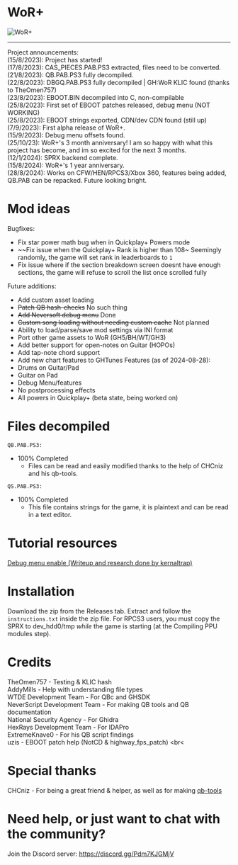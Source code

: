 # WoR+
![WoR+](https://github.com/kernaltrap8/WoR-Plus/assets/94473358/24573afd-9c46-47ba-9d86-118181d7d1e6)

---------------------------------
Project announcements:
<br>
(15/8/2023): Project has started! 
<br>
(17/8/2023): CAS_PIECES.PAB.PS3 extracted, files need to be converted. 
<br>
(21/8/2023): QB.PAB.PS3 fully decompiled. 
<br>
(22/8/2023): DBGQ.PAB.PS3 fully decompiled | GH:WoR KLIC found (thanks to TheOmen757)
<br>
(23/8/2023): EBOOT.BIN decompiled into C, non-compilable
<br>
(25/8/2023): First set of EBOOT patches released, debug menu (NOT WORKING)
<br>
(25/8/2023): EBOOT strings exported, CDN/dev CDN found (still up)
<br>
(7/9/2023): First alpha release of WoR+.
<br>
(15/9/2023): Debug menu offsets found.
<br>
(25/10/23): WoR+'s 3 month anniversary! I am so happy with what this project has become, and im so excited for the next 3 months.
<br>
(12/1/2024): SPRX backend complete.
<br>
(15/8/2024): WoR+'s 1 year anniversary.
<br>
(28/8/2024): Works on CFW/HEN/RPCS3/Xbox 360, features being added, QB.PAB can be repacked. Future looking bright.
# Mod ideas
Bugfixes:
  - Fix star power math bug when in Quickplay+ Powers mode
  - ~~Fix issue when the Quickplay+ Rank is higher than 108~ Seemingly randomly, the game will set rank in leaderboards to `1`
  - Fix issue where if the section breakdown screen doesnt have enough sections, the game will refuse to scroll the list once scrolled fully

Future additions:
  - Add custom asset loading
  - ~~Patch QB hash-checks~~ No such thing
  - ~~Add Neversoft debug menu~~ Done
  - ~~Custom song loading without needing custom cache~~ Not planned
  - Ability to load/parse/save mod settings via INI format
  - Port other game assets to WoR (GH5/BH/WT/GH3)
  - Add better support for open-notes on Guitar (HOPOs)
  - Add tap-note chord support
  - Add new chart features to GHTunes
Features (as of 2024-08-28):
  - Drums on Guitar/Pad
  - Guitar on Pad
  - Debug Menu/features
  - No postprocessing effects
  - All powers in Quickplay+ (beta state, being worked on)

# Files decompiled
`QB.PAB.PS3:`
  - 100% Completed
    - Files can be read and easily modified thanks to the help of CHCniz and his qb-tools.
    
`QS.PAB.PS3:`
  - 100% Completed
    - This file contains strings for the game, it is plaintext and can be read in a text editor.

# Tutorial resources
[Debug menu enable (Writeup and research done by kernaltrap)](https://github.com/JamesIsWack/WoR-Plus/blob/master/assets/tutorials/debug-menu.md)

# Installation
Download the zip from the Releases tab. Extract and follow the `instructions.txt` inside the zip file.
For RPCS3 users, you must copy the SPRX to dev_hdd0/tmp *while* the game is starting (at the Compiling PPU modules step).

# Credits
TheOmen757 - Testing & KLIC hash
<br>
AddyMills - Help with understanding file types
<br>
WTDE Development Team - For QBc and GHSDK
<br>
NeverScript Development Team - For making QB tools and QB documentation
<br>
National Security Agency - For Ghidra
<br>
HexRays Development Team - For IDAPro
<br>
ExtremeKnave0 - For his QB script findings
<br>
uzis - EBOOT patch help (NotCD & highway_fps_patch)
<br<

# Special thanks
CHCniz - For being a great friend & helper, as well as for making [qb-tools](https://github.com/chc/qb-tools)

# Need help, or just want to chat with the community?
Join the Discord server: https://discord.gg/Pdm7KJGMjV
